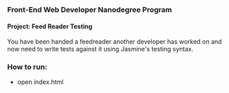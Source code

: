 ### Front-End Web Developer Nanodegree Program
#### Project: Feed Reader Testing
You have been handed a feedreader another developer has worked on and now need to write tests against it using Jasmine's testing syntax.
### How to run:
* open index.html